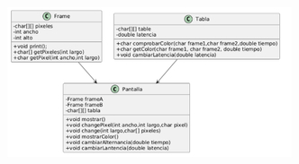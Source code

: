 <div align=center>

<img src="images/Captura de pantalla 2025-02-05 231319.png" width=800>

</div>   

<img src1="images/670f949f-bffd-49b9-bd4e-471ca93d8406.jpg" width=800>

<img src2="images/8cd8a40e-9296-454d-87af-e98c6d6bd2f9.jpg" width=800>

<img sr3="images/d37923b4-66eb-4407-9427-535aab059d11.jpg" width=800>
